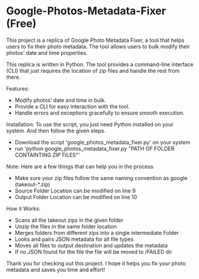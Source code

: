 # Google-Photos-Metadata-Fixer (Free)
This project is a replica of Google Photo Metadata Fixer, a tool that helps users to fix their photo metadata. The tool allows users to bulk modify their photos’ date and time properties.

This replica is written in Python. The tool provides a command-line interface (CLI) that just requires the location of zip files and handle the rest from there.

Features:
* Modify photos’ date and time in bulk.
* Provide a CLI for easy interaction with the tool.
* Handle errors and exceptions gracefully to ensure smooth execution.

Installation:
To use the script, you just need Python installed on your system. And then follow the given steps.
* Download the script 'google_photos_metadata_fixer.py' on your system
* run 'python google_photos_metadata_fixer.py "PATH OF FOLDER CONTAINTING ZIP FILES"'

Note:
Here are a few things that can help you in the process
* Make sure your zip files follow the same naming convention as google (takeout-*.zip)
* Source Folder Location can be modified on line 9
* Output Folder Location can be modified on line 10

How it Works:
* Scans all the takeout zips in the given folder
* Unzip the files in the same folder location
* Merges folders from different zips into a single intermediate Folder
* Looks and pairs JSON metadata for all file types
* Moves all files to output destination and updates the metadata
* If no JSON found for the file the file will be moved to /FAILED dir

Thank you for checking out this project. I hope it helps you fix your photo metadata and saves you time and effort!
